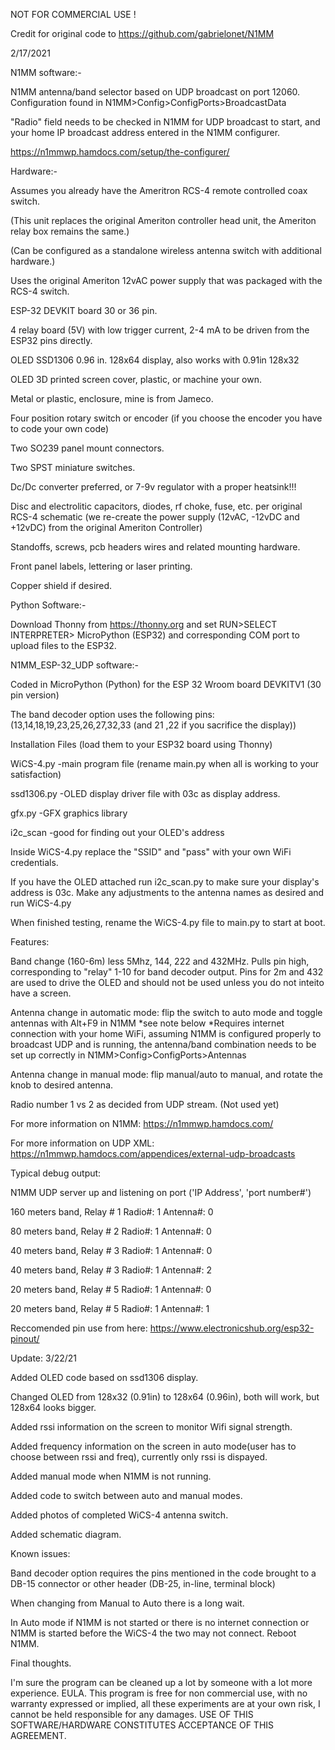 NOT FOR COMMERCIAL USE !

Credit for original code to https://github.com/gabrielonet/N1MM

2/17/2021

N1MM software:-

N1MM antenna/band selector based on UDP broadcast on port 12060.
Configuration found in N1MM>Config>ConfigPorts>BroadcastData

"Radio" field needs to be checked in N1MM for UDP broadcast to start, and your home IP broadcast address entered in the N1MM configurer.  

https://n1mmwp.hamdocs.com/setup/the-configurer/


Hardware:-

Assumes you already have the Ameritron RCS-4 remote controlled coax switch.

(This unit replaces the original Ameriton controller head unit, the Ameriton relay box remains the same.)

(Can be configured as a standalone wireless antenna switch with additional hardware.)

Uses the original Ameriton 12vAC power supply that was packaged with the RCS-4 switch.

ESP-32 DEVKIT board 30 or 36 pin.

4 relay board (5V) with low trigger current, 2-4 mA to be driven from the ESP32 pins directly.

OLED SSD1306 0.96 in. 128x64 display, also works with 0.91in 128x32

OLED 3D printed screen cover, plastic, or machine your own.

Metal or plastic, enclosure, mine is from Jameco.

Four position rotary switch or encoder (if you choose the encoder you have to code your own code)

Two SO239 panel mount connectors.

Two SPST miniature switches.

Dc/Dc converter preferred,  or 7-9v regulator with a proper heatsink!!! 

Disc and electrolitic capacitors, diodes, rf choke, fuse, etc. per original RCS-4 schematic (we re-create the power supply (12vAC, -12vDC and +12vDC) from the original Ameriton 
Controller)

Standoffs, screws, pcb headers wires and related mounting hardware.

Front panel labels, lettering or laser printing.

Copper shield if desired.


Python Software:-

Download Thonny from https://thonny.org and set RUN>SELECT INTERPRETER> MicroPython (ESP32) and corresponding COM port to upload files to the ESP32.


N1MM_ESP-32_UDP software:-

Coded in MicroPython (Python) for the ESP 32 Wroom board DEVKITV1 (30 pin version) 

The band decoder option uses the following pins:
(13,14,18,19,23,25,26,27,32,33 (and 21 ,22 if you sacrifice the display))


Installation Files (load them to your ESP32 board using Thonny)

WiCS-4.py   -main program file (rename main.py when all is working to your satisfaction)

ssd1306.py  -OLED display driver file with 03c as display address.

gfx.py      -GFX graphics library

i2c_scan    -good for finding out your OLED's address

Inside WiCS-4.py replace the "SSID" and "pass" with your own WiFi credentials.

If you have the OLED attached run i2c_scan.py to make sure your display's address is 03c.
Make any adjustments to the antenna names as desired and run WiCS-4.py

When finished testing, rename the WiCS-4.py file to main.py to start at boot.


Features: 

Band change (160-6m) less 5Mhz, 144, 222 and 432MHz. Pulls pin high, corresponding to "relay" 1-10 for band decoder output.
Pins for 2m and 432 are used to drive the OLED and should not be used unless you do not inteito have a screen.

Antenna change in automatic mode: flip the switch to auto mode and toggle antennas with Alt+F9 in N1MM *see note below
*Requires internet connection with your home WiFi, assuming N1MM is configured properly to broadcast UDP and is running, the antenna/band combination needs to be set up correctly in N1MM>Config>ConfigPorts>Antennas

Antenna change in manual mode: flip manual/auto to manual, and rotate the knob to desired antenna. 

Radio number 1 vs 2 as decided from UDP stream. (Not used yet)


For more information on N1MM:  https://n1mmwp.hamdocs.com/

For more information on UDP XML: https://n1mmwp.hamdocs.com/appendices/external-udp-broadcasts


Typical debug output:

N1MM UDP server up and listening on port ('IP Address', 'port number#')

160 meters band, Relay # 1 Radio#: 1 Antenna#: 0

 80 meters band, Relay # 2 Radio#: 1 Antenna#: 0
 
 40 meters band, Relay # 3 Radio#: 1 Antenna#: 0
 
 40 meters band, Relay # 3 Radio#: 1 Antenna#: 2
 
 20 meters band, Relay # 5 Radio#: 1 Antenna#: 0
 
 20 meters band, Relay # 5 Radio#: 1 Antenna#: 1



Reccomended pin use from here: https://www.electronicshub.org/esp32-pinout/



Update: 3/22/21

Added OLED code based on ssd1306 display.

Changed OLED from 128x32 (0.91in) to 128x64 (0.96in), both will work, but 128x64 looks bigger.

Added rssi information on the screen to monitor Wifi signal strength. 

Added frequency information on the screen in auto mode(user has to choose between rssi and freq), currently only rssi is dispayed.

Added manual mode when N1MM is not running.

Added code to switch between auto and manual modes.

Added photos of completed WiCS-4 antenna switch.

Added schematic diagram.


Known issues:


Band decoder option requires the pins mentioned in the code brought to a DB-15 connector or other header (DB-25, in-line, terminal block)

When changing from Manual to Auto there is a long wait.

In Auto mode if N1MM is not started or there is no internet connection or N1MM is started before the WiCS-4 the two may not connect. Reboot N1MM.


Final thoughts.

I'm sure the program can be cleaned up a lot by someone with a lot more experience.
EULA. This program is free for non commercial use, with no warranty expressed or implied, all these experiments are at your own risk, I cannot be held responsible for any damages. USE OF THIS SOFTWARE/HARDWARE CONSTITUTES ACCEPTANCE OF THIS AGREEMENT. 
